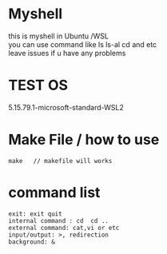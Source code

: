 # Myshell
this is myshell in Ubuntu /WSL <br>
you can use command like ls ls-al cd and etc<br>
leave issues if u have any problems<br>

# TEST OS
5.15.79.1-microsoft-standard-WSL2 

# Make File / how to use
``` 
make   // makefile will works 
```
# command list 
```
exit: exit quit
internal command : cd  cd ..
external command: cat,vi or etc
input/output: >, redirection
background: &
```
